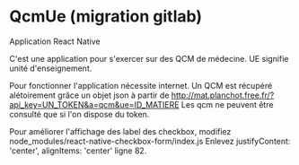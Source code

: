 # QcmUe (migration gitlab)
Application React Native

C'est une application pour s'exercer sur des QCM de médecine.
UE signifie unité d'enseignement.

Pour fonctionner l'application nécessite internet. Un QCM est récupéré alétoirement grâce un objet json à partir de http://mat.planchot.free.fr/?api_key=UN_TOKEN&a=qcm&ue=ID_MATIERE
Les qcm ne peuvent être consulté que si l'on dispose du token.

Pour améliorer l'affichage des label des checkbox, modifiez node_modules/react-native-checkbox-form/index.js
Enlevez justifyContent: 'center', alignItems: 'center' ligne 82.

